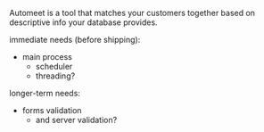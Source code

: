 Automeet is a tool that matches your customers together
based on descriptive info your database provides.

immediate needs (before shipping):
* main process
  * scheduler
  * threading?

longer-term needs:
* forms validation
  * and server validation?
